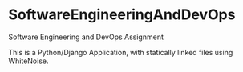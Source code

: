 # SoftwareEngineeringAndDevOps
Software Engineering and DevOps Assignment

This is a Python/Django Application, with statically linked files using WhiteNoise.

